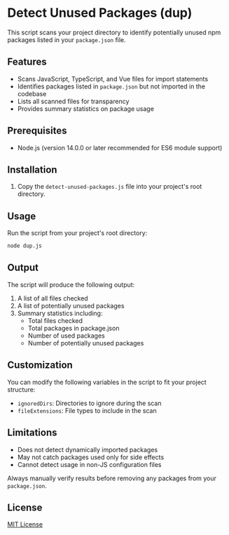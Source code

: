 # Detect Unused Packages (dup)

This script scans your project directory to identify potentially unused npm packages listed in your `package.json` file.

## Features

- Scans JavaScript, TypeScript, and Vue files for import statements
- Identifies packages listed in `package.json` but not imported in the codebase
- Lists all scanned files for transparency
- Provides summary statistics on package usage

## Prerequisites

- Node.js (version 14.0.0 or later recommended for ES6 module support)

## Installation

1. Copy the `detect-unused-packages.js` file into your project's root directory.

## Usage

Run the script from your project's root directory:

```bash
node dup.js
```

## Output

The script will produce the following output:

1. A list of all files checked
2. A list of potentially unused packages
3. Summary statistics including:
   - Total files checked
   - Total packages in package.json
   - Number of used packages
   - Number of potentially unused packages

## Customization

You can modify the following variables in the script to fit your project structure:

- `ignoredDirs`: Directories to ignore during the scan
- `fileExtensions`: File types to include in the scan

## Limitations

- Does not detect dynamically imported packages
- May not catch packages used only for side effects
- Cannot detect usage in non-JS configuration files

Always manually verify results before removing any packages from your `package.json`.

## License

[MIT License](https://opensource.org/licenses/MIT)
